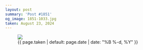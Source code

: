 ```yaml
---
layout: post
summary: 'Post #1851'
og_image: 1851-1033.jpg
taken: August 23, 2024
---
```


<figure class="post">
<img sizes="(min-width: 700px) 50vw, calc(100vw - 2rem)" src="{{ site.assets_url }}/1851-516.jpg" srcset="{{ site.assets_url }}/1851-258.jpg 258w, {{ site.assets_url }}/1851-516.jpg 516w, {{ site.assets_url }}/1851-775.jpg 775w, {{ site.assets_url }}/1851-1033.jpg 1033w"/>
<figcaption>
<time>{{ page.taken | default: page.date | date: "%B %-d, %Y" }}</time>
</figcaption>
</figure>
